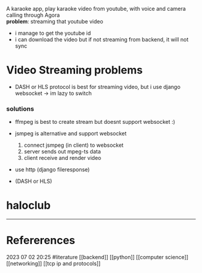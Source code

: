 A karaoke app, play karaoke video from youtube, with voice and  camera calling through Agora  
**problem**: streaming that youtube video 
- i manage to get the youtube id  
- i can download the video but if not streaming from backend, it will not sync 
# Video Streaming problems  
- DASH or HLS protocol is best for streaming video, but i use django websocket 
-> im lazy to switch 
### solutions 
- ffmpeg is best to create stream but doesnt support websocket :) 

- jsmpeg is alternative and support websocket 
	1. connect jsmpeg (in client) to websocket
	2. server sends out mpeg-ts data  
	3. client receive and render video  
- use http (django fileresponse)
- (DASH or HLS)
	










# haloclub
--- 
# Refererences 




2023 07 02 20:25
#literature  [[backend]] [[python]] [[computer science]] [[networking]] [[tcp ip and protocols]]